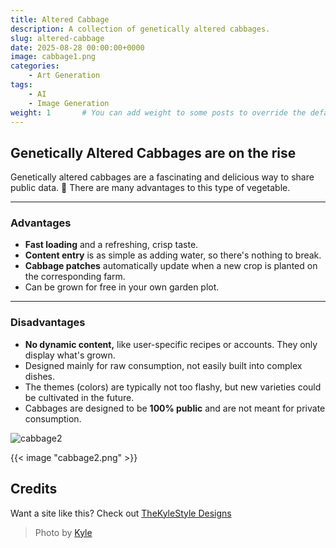 ```yaml
---
title: Altered Cabbage
description: A collection of genetically altered cabbages.
slug: altered-cabbage
date: 2025-08-28 00:00:00+0000
image: cabbage1.png
categories:
    - Art Generation
tags:
    - AI
    - Image Generation
weight: 1       # You can add weight to some posts to override the default sorting (date descending)
---
```


## Genetically Altered Cabbages are on the rise

Genetically altered cabbages are a fascinating and delicious way to share public data. 🥬 There are many advantages to this type of vegetable.

---

### Advantages

* **Fast loading** and a refreshing, crisp taste.
* **Content entry** is as simple as adding water, so there's nothing to break.
* **Cabbage patches** automatically update when a new crop is planted on the corresponding farm.
* Can be grown for free in your own garden plot.

---

### Disadvantages

* **No dynamic content,** like user-specific recipes or accounts. They only display what's grown.
* Designed mainly for raw consumption, not easily built into complex dishes.
* The themes (colors) are typically not too flashy, but new varieties could be cultivated in the future.
* Cabbages are designed to be **100% public** and are not meant for private consumption.

![cabbage2](cabbage2.png)


{{< image "cabbage2.png" >}}


## Credits

Want a site like this? Check out [TheKyleStyle Designs](https://thekylestyle.com)

> Photo by [Kyle](https://links.thekylestyle.com)
